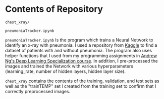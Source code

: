 # Contents of Repository

```chest_xray/```

```pneumoniaTracker.ipynb```

```pneumoniaTracker.ipynb``` Is the program which trains a Neural Network to identify an x-ray with pneumonia. 
I used a repository from [Kaggle](https://www.kaggle.com/paultimothymooney/chest-xray-pneumonia) to find a dataset
of patients with and without pneumonia. The program also uses helper functions that I used from my programming assignments in 
[Andrew Ng's Deep Learning Specialization course](https://www.coursera.org/specializations/deep-learning?utm_source=gg&utm_medium=sem&utm_content=17-DeepLearning-US&campaignid=904733485&adgroupid=46370300620&device=c&keyword=coursera%20deep%20learning%20ai&matchtype=b&network=g&devicemodel=&adpostion=&creativeid=415429098219&hide_mobile_promo&gclid=EAIaIQobChMIs_CFtrnm6QIVhRh9Ch1SOQBvEAAYASAAEgIsR_D_BwE).
In addition, I pre-processed the images and trained the Network with various hyperparameters (learning_rate, number of 
hidden layers, hidden layer size). 

```chest_xray``` contains the contents of the training, validation, and test sets as well as the "trainTEMP" set I created
from the training set to confirm that I correctly preprocessed images.
